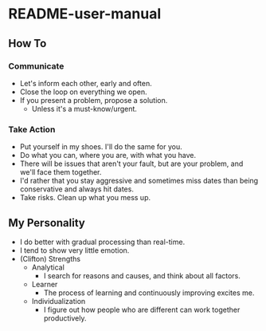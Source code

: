 # README-user-manual

## How To

### Communicate

* Let's inform each other, early and often.
* Close the loop on everything we open.
* If you present a problem, propose a solution.
  * Unless it's a must-know/urgent.

### Take Action

* Put yourself in my shoes. I'll do the same for you.
* Do what you can, where you are, with what you have.
* There will be issues that aren't your fault, but are your problem, and we'll face them together.
* I'd rather that you stay aggressive and sometimes miss dates than being conservative and always hit dates.
* Take risks. Clean up what you mess up.

## My Personality

* I do better with gradual processing than real-time.
* I tend to show very little emotion.
* (Clifton) Strengths
  * Analytical
    * I search for reasons and causes, and think about all factors.
  * Learner
    * The process of learning and continuously improving excites me.
  * Individualization
    * I figure out how people who are different can work together productively.
